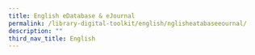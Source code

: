 ```yaml
---
title: English eDatabase & eJournal
permalink: /library-digital-toolkit/english/nglisheatabaseeournal/
description: ""
third_nav_title: English
---
```

